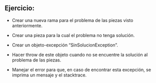 ## Ejercicio:

- Crear una nueva rama para el problema de las piezas visto anteriormente.
  
- Crear una pieza para la cual el problema no tenga solución.

- Crear un objeto-excepción “SinSolucionException”.

- Hacer throw de este objeto cuando no se encuentre la solución al problema de las piezas.

- Manejar el error para que, en caso de encontrar esta excepción, se imprima un mensaje y el stacktrace.
